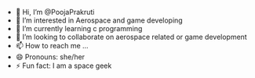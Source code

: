 - 👋 Hi, I’m @PoojaPrakruti
- 👀 I’m interested in Aerospace and game developing
- 🌱 I’m currently learning c programming 
- 💞️ I’m looking to collaborate on aerospace related or game development
- 📫 How to reach me ...
- 😄 Pronouns: she/her
- ⚡ Fun fact: I am a space geek

<!---
PoojaPrakruti/PoojaPrakruti is a ✨ special ✨ repository because its `README.md` (this file) appears on your GitHub profile.
You can click the Preview link to take a look at your changes.
--->
